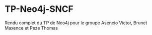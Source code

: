 # TP-Neo4j-SNCF
Rendu complet du TP de Neo4j pour le groupe Asencio Victor, Brunet Maxence et Peze Thomas 
